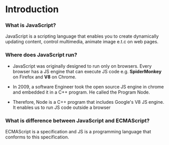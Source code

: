 # Introduction

### What is JavaScript?

JavaScript is a scripting language that enables you to create dynamically updating content, control multimedia, animate image e.t.c on web pages.

### Where does JavaScript run?
- JavaScript was originally designed to run only on browsers. Every browser has a JS engine that can execute JS code e.g. **SpiderMonkey** on Firefox and **V8** on Chrome.

- In 2009, a software Engineer took the open source  JS engine in chrome and embedded it in a C++ program. He called the Program Node.

- Therefore, Node is a C++ program that includes Google's V8 JS engine. It enables us to run JS code outside a browser

### What is difference between JavaScript and ECMAScript?

ECMAScript is a specification and JS is a programming language that conforms to this specification.